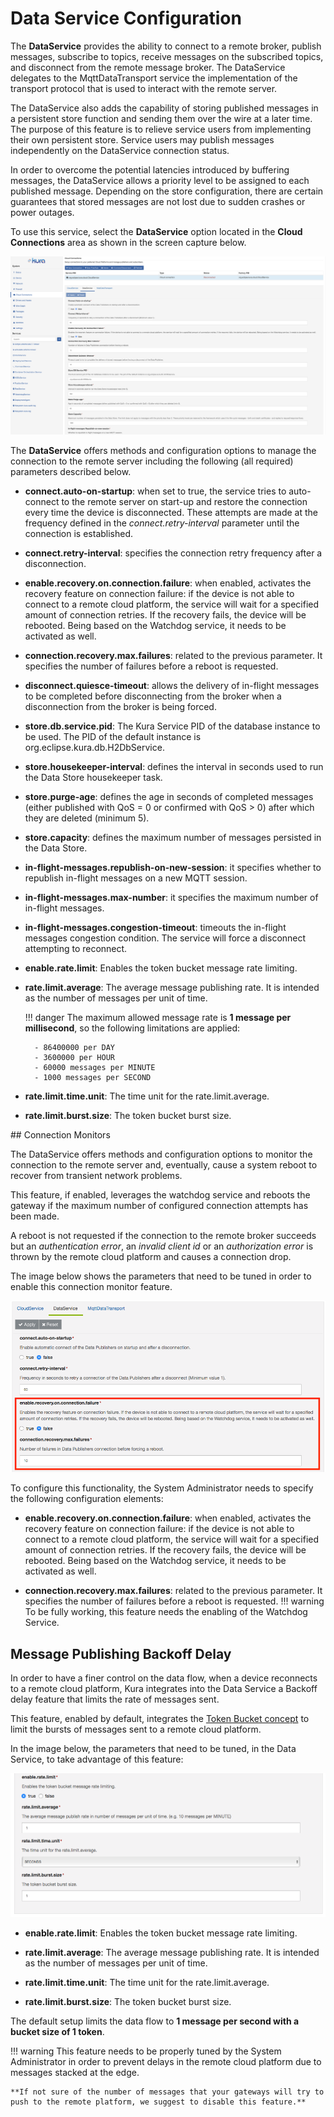# Data Service Configuration

The **DataService** provides the ability to connect to a remote broker, publish messages, subscribe to topics, receive messages on the subscribed topics, and disconnect from the remote message broker. The DataService delegates to the MqttDataTransport service the implementation of the transport protocol that is used to interact with the remote server.

The DataService also adds the capability of storing published messages in a persistent store function and sending them over the wire at a later time. The purpose of this feature is to relieve service users from implementing their own persistent store. Service users may publish messages independently on the DataService connection status.

In order to overcome the potential latencies introduced by buffering messages, the DataService allows a priority level to be assigned to​ each published message. Depending on the store configuration, there are certain guarantees that stored messages are not lost due to sudden crashes or power outages.

To use this service, select the **DataService** option located in the **Cloud Connections** area as shown in the screen capture below.

![Data Service](./images/data-service.png)

The **DataService** offers methods and configuration options to manage the connection to the remote server including the following (all required) parameters described below.

- **connect.auto-on-startup**: when set to true, the service tries to auto-connect to the remote server on start-up and restore the connection every time the device is disconnected. These attempts are made at the frequency defined in the _connect.retry-interval_ parameter until the connection is established.

- **connect.retry-interval**: specifies the connection retry frequency after a disconnection.

- **enable.recovery.on.connection.failure**: when enabled, activates the recovery feature on connection failure: if the device is not able to connect to a remote cloud platform, the service will wait for a specified amount of connection retries. If the recovery fails, the device will be rebooted. Being based on the Watchdog service, it needs to be activated as well.

- **connection.recovery.max.failures**: related to the previous parameter. It specifies the number of failures before a reboot is requested.

- **disconnect.quiesce-timeout**: allows the delivery of in-flight messages to be completed before disconnecting from the broker when a disconnection from the broker is being forced.

- **store.db.service.pid**: The Kura Service PID of the database instance to be used. The PID of the default instance is org.eclipse.kura.db.H2DbService.

- **store.housekeeper-interval**: defines the interval in seconds used to run the Data Store housekeeper task.

- **store.purge-age**: defines the age in seconds of completed messages (either published with QoS = 0 or confirmed with QoS > 0) after which they are deleted (minimum 5).

- **store.capacity**: defines the maximum number of messages persisted in the Data Store.

- **in-flight-messages.republish-on-new-session**: it specifies whether to republish in-flight messages on a new MQTT session.

- **in-flight-messages.max-number**: it specifies the maximum number of in-flight messages.

- **in-flight-messages.congestion-timeout**: timeouts the in-flight messages congestion condition. The service will force a disconnect attempting to reconnect.

- **enable.rate.limit**: Enables the token bucket message rate limiting.

- **rate.limit.average**: The average message publishing rate. It is intended as the number of messages per unit of time.

    !!! danger
        The maximum allowed message rate is **1 message per millisecond**, so the following limitations are applied:

        - 86400000 per DAY
        - 3600000 per HOUR
        - 60000 messages per MINUTE
        - 1000 messages per SECOND

- **rate.limit.time.unit**: The time unit for the rate.limit.average.

- **rate.limit.burst.size**: The token bucket burst size.

## Connection Monitors

The DataService offers methods and configuration options to monitor the connection to the remote server and, eventually, cause a system reboot to recover from transient network problems.

This feature, if enabled, leverages the watchdog service and reboots the gateway if the maximum number of configured connection attempts has been made.

A reboot is not requested if the connection to the remote broker succeeds but an _authentication error_, an _invalid client id_ or an _authorization error_ is thrown by the remote cloud platform and causes a connection drop.

The image below shows the parameters that need to be tuned in order to enable this connection monitor feature.

![Data Service Connection Monitors](./images/data-service-connection-monitors.png)

To configure this functionality, the System Administrator needs to specify the following configuration elements:

- **enable.recovery.on.connection.failure**: when enabled, activates the recovery feature on connection failure: if the device is not able to connect to a remote cloud platform, the service will wait for a specified amount of connection retries. If the recovery fails, the device will be rebooted. Being based on the Watchdog service, it needs to be activated as well.

- **connection.recovery.max.failures**: related to the previous parameter. It specifies the number of failures before a reboot is requested.
    !!! warning
        To be fully working, this feature needs the enabling of the Watchdog Service.

## Message Publishing Backoff Delay

In order to have a finer control on the data flow, when a device reconnects to a remote cloud platform, Kura integrates into the Data Service a Backoff delay feature that limits the rate of messages sent.

This feature, enabled by default, integrates the [Token Bucket concept](https://en.wikipedia.org/wiki/Token_bucket) to limit the bursts of messages sent to a remote cloud platform.

In the image below, the parameters that need to be tuned, in the Data Service, to take advantage of this feature:

![Data Service Backoff Delay](./images/data-service-backoff-delay.png)

- **enable.rate.limit**: Enables the token bucket message rate limiting.

- **rate.limit.average**: The average message publishing rate. It is intended as the number of messages per unit of time.

- **rate.limit.time.unit**: The time unit for the rate.limit.average.

- **rate.limit.burst.size**: The token bucket burst size.

The default setup limits the data flow to **1 message per second with a bucket size of 1 token**.

!!! warning
    This feature needs to be properly tuned by the System Administrator in order to prevent delays in the remote cloud platform due to messages stacked at the edge.

    **If not sure of the number of messages that your gateways will try to push to the remote platform, we suggest to disable this feature.**